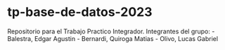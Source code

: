 # tp-base-de-datos-2023
Repositorio para el Trabajo Practico Integrador. Integrantes del grupo: - Balestra, Edgar Agustin - Bernardi, Quiroga Matias - Olivo, Lucas Gabriel
